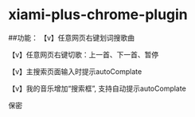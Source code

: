 # xiami-plus-chrome-plugin

##功能：
【v】任意网页右键划词搜歌曲

【v】任意网页右键切歌：上一首、下一首、暂停

【v】主搜索页面输入时提示autoComplate

【v】我的音乐增加“搜索框”, 支持自动提示autoComplate

保密


